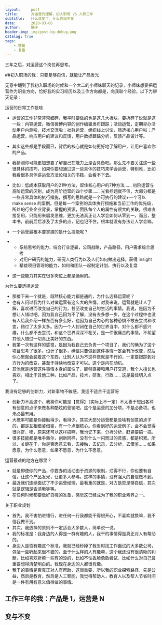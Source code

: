 ```yaml
---
layout:     post
title:      对运营的理解，初入职场 VS 入职三年
subtitle:   什么改变了，什么仍旧不变
date:       2020-03-08
author:     姗子
header-img: img/post-bg-debug.png
catalog: true
tags:
    - 营销
    - 复盘
---
```


三年之后，对运营这个岗位再思考。

##初入职场的我：只要足够自信，就能让产品发光

无意中翻到了我初入职场的时候和一个大二的小师妹聊天的记录，小师妹想要把运营作为职业方向，恰好我的实习经历以及工作方向都是，向我取个经验，以下为聊天记录：

运营的日常工作是啥

- 运营的工作非常非常细碎，我平时要做的也是这几大板块，要拆碎了说就是这一些：内容运营，微信微博内容的创作编辑发布跟踪；活动运营，定期举办活动用户内测啦，技术交流啦；社群运营，组织线上讨论，筛选核心用户啦；产品运营，响应用户的建议和反馈，用户数据跟踪分析，反馈产品设计等。

- 其实这些都是手段而已，背后的核心就是如何更好地了解用户，让用户喜欢你的产品。

- 我猜测你可能更加想要了解自己在能力上是否具备吧。那么先不要关注这一些很具体的技巧，如果你要想通过这一些具体的技巧来学会运营，特别难，比如我看很多具体讲运营方法论相关的书籍，会看不下去。

- 比如：低成本获取用户的21种方法，留住核心用户的7种方法…… 初阶运营与高阶运营的区别，成为高阶运营的四个步骤…… 光看标题就不信，大部分都是一些非常具体的执行措施，撰写的思路就是一个可执行的建议+一个可以 make sense 的案例。但是每一个案例的具体执行措施和当前工作的优先级，所处的行业企业背景，掌握的资源，团队每个人的属性有很大的关联，很难直接复用，只能用来启发思维，更加无法真正让人学会如何从零到一，而且，整本书，前前后后涉及了太多的点，记也记不住，根本就没有办法让人学会嘛。

- 一个运营最根本要掌握的是什么技能呢？

- - 系统思考的能力，结合行业逻辑，公司战略，产品路径，用户需求综合思考
  - 对用户研究的能力，研究人类行为以及人们如何做出选择，获得 insight
  - 精益项目管理的能力，如何和团队一起制定计划、执行以及复盘

- 这一些能力其实在很多岗位上都是通用的。

 为什么要选择运营

- 那接下来一个就是，既然核心能力都是通的，为什么选择运营呢？
- 也有人问过我为什么对做运营有这么大的热情。对我来说，运营就是让人了解，喜欢进而改变自己的行为，甚至改变自己的生活的事情。我说，是因为不想让人错过吧。因为我自己因为不了解，没有去多想一步，在这个过程中也没有人给我介绍一样东西有多么好，也因为自己内心的各种恐惧不敢去尝试和改变，错过了太多太多。因为一个人封闭在自己的世界当中，对什么都不感兴趣，什么都不去尝试，和这个世界深深不相关，是一件很痛苦的事情。不希望其他人错过一切真正美好的东西。
- 我第一次有这样的感觉，是因为我自己去负责一个项目了，我们的确为了这个项目思考了很多，设计了很多，确信只要做到这件事情一定会有所改变，然后你心里就会装着这个东西，让别人认为不这样做就是不行的，一定要跟踪到对方行为的改变，甚至于持续地改变才可以。这个是内在动机。
- 其他就是运营这件事情本身的属性了，能够直接和用户打交道，我个人擅长也喜欢。相比于其他工种，比如产品，技术，研发，行政…… 这是最佳切入点了。

 我没有足够的创新力，对新事物不敏感，我适不适合干运营呀

- 创新力不高这个，我猜你可能是【觉得】（实际上不一定）不太善于想出各种有创意的点子来做各种酷炫的营销吧，这个是运营的加分项，不是必备项。也未必最有用。
- 大概率可能是你接触得少，看得少，其实大部分运营都是没啥有创意的点子的，都是互相借鉴借鉴，有一个点很核心。你看到好的运营例子，会不会觉得很兴奋，哇，原来还可以这样搞啊，我也记下来，分析分析，赶紧要搞一搞。
- 很多技能都是唯手熟尔，创新同样，没有什么一闪而过的灵感，都是积累。所以，关键在于，你是否愿意去看，去接触，去记录，去分析，去借鉴…… 如果愿意，为什么愿意，如果不愿意，为什么不愿意。

 运营最难的地方在哪里？

- 就是即便你的产品，你要办的活动由于资源的限制，烂得不行，你也要有自信，让这个产品发光，让更多人参与。这样的事情，没有强大的自信做不到。
- 最近我们连续面试了不少运营经理，最看重的就是，对方是否足够自信，其次就是逻辑是否清晰等等。
- 在任何时候都要做好自嗨的准备，感觉这已经成为了我的职业素养之一。

 关于职业规划

- 首先，我不害怕进错行，进任何一行我都能干得很开心，不喜欢就换嘛，我不信我做不到。
- 其次，我选择的原则不一定适合大多数人，简单说一说。
- 我的标准是：我身边的人得是一群有趣的人，我干的事情得是真正对人有帮助的。
- 身边人是否有趣这个标准，我就已经秒掉了我当时找工作面试的大多数公司，包括一些听起来很不错的。至于什么样的人有趣嘛，这个我还没有很清晰的判断，比如喜欢折腾一些有的没的，比如不怕丢脸勇敢尝试，比如什么对自己最重要想得清楚明白的。我现在身边的人都很有趣。
- 我干的事情是否真正对人有帮助，这很重要，所以我的职业探索路径，先是公益，然后是教育，然后是人工智能，我觉得帮助人，教育人以及帮人节省时间是一件有用有意义值得做的事情。

## 工作三年的我：产品是 1，运营是 N



## 变与不变

